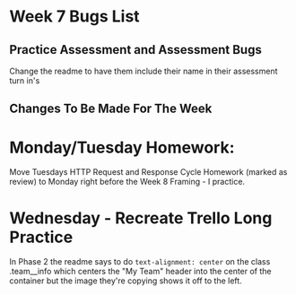 # Week 7 Bugs List

## Practice Assessment and Assessment Bugs

Change the readme to have them include their name in their assessment turn in's

## Changes To Be Made For The Week

# Monday/Tuesday Homework:
Move Tuesdays HTTP Request and Response Cycle Homework (marked as review) to Monday right before the Week 8 Framing - I practice.


# Wednesday - Recreate Trello Long Practice

In Phase 2 the readme says to do ```text-alignment: center``` on the class .team__info
which centers the "My Team" header into the center of the container but the image they're copying
shows it off to the left.

